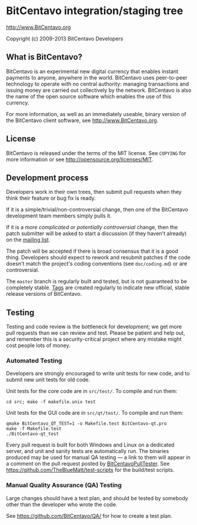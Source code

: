 BitCentavo integration/staging tree
================================

http://www.BitCentavo.org

Copyright (c) 2009-2013 BitCentavo Developers

What is BitCentavo?
----------------

BitCentavo is an experimental new digital currency that enables instant payments to
anyone, anywhere in the world. BitCentavo uses peer-to-peer technology to operate
with no central authority: managing transactions and issuing money are carried
out collectively by the network. BitCentavo is also the name of the open source
software which enables the use of this currency.

For more information, as well as an immediately useable, binary version of
the BitCentavo client software, see http://www.BitCentavo.org.

License
-------

BitCentavo is released under the terms of the MIT license. See `COPYING` for more
information or see http://opensource.org/licenses/MIT.

Development process
-------------------

Developers work in their own trees, then submit pull requests when they think
their feature or bug fix is ready.

If it is a simple/trivial/non-controversial change, then one of the BitCentavo
development team members simply pulls it.

If it is a *more complicated or potentially controversial* change, then the patch
submitter will be asked to start a discussion (if they haven't already) on the
[mailing list](http://sourceforge.net/mailarchive/forum.php?forum_name=BitCentavo-development).

The patch will be accepted if there is broad consensus that it is a good thing.
Developers should expect to rework and resubmit patches if the code doesn't
match the project's coding conventions (see `doc/coding.md`) or are
controversial.

The `master` branch is regularly built and tested, but is not guaranteed to be
completely stable. [Tags](https://github.com/BitCentavo/BitCentavo/tags) are created
regularly to indicate new official, stable release versions of BitCentavo.

Testing
-------

Testing and code review is the bottleneck for development; we get more pull
requests than we can review and test. Please be patient and help out, and
remember this is a security-critical project where any mistake might cost people
lots of money.

### Automated Testing

Developers are strongly encouraged to write unit tests for new code, and to
submit new unit tests for old code.

Unit tests for the core code are in `src/test/`. To compile and run them:

    cd src; make -f makefile.unix test

Unit tests for the GUI code are in `src/qt/test/`. To compile and run them:

    qmake BitCentavo_QT_TEST=1 -o Makefile.test BitCentavo-qt.pro
    make -f Makefile.test
    ./BitCentavo-qt_test

Every pull request is built for both Windows and Linux on a dedicated server,
and unit and sanity tests are automatically run. The binaries produced may be
used for manual QA testing — a link to them will appear in a comment on the
pull request posted by [BitCentavoPullTester](https://github.com/BitCentavoPullTester). See https://github.com/TheBlueMatt/test-scripts
for the build/test scripts.

### Manual Quality Assurance (QA) Testing

Large changes should have a test plan, and should be tested by somebody other
than the developer who wrote the code.

See https://github.com/BitCentavo/QA/ for how to create a test plan.
